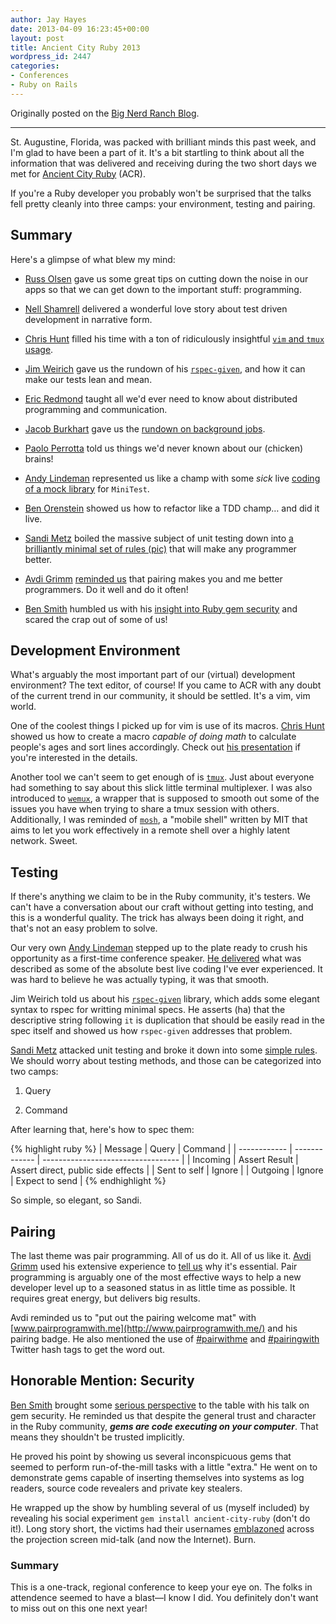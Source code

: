 ```yaml
---
author: Jay Hayes
date: 2013-04-09 16:23:45+00:00
layout: post
title: Ancient City Ruby 2013
wordpress_id: 2447
categories:
- Conferences
- Ruby on Rails
---
```


Originally posted on the [Big Nerd Ranch Blog](http://www.bignerdranch.com/blog/ancient-city-ruby).

---

St. Augustine, Florida, was packed with brilliant minds this past week, and I'm glad to have been a part of it. It's a bit startling to think about all the information that was delivered and receiving during the two short days we met for [Ancient City Ruby](http://ancientcityruby.com) (ACR).





If you're a Ruby developer you probably won't be surprised that the talks fell pretty cleanly into three camps: your environment, testing and pairing.





## Summary





Here's a glimpse of what blew my mind:







  * [Russ Olsen](http://blog.russolsen.com) gave us some great tips on cutting down the noise in our apps so that we can get down to the important stuff: programming.


  * [Nell Shamrell](http://www.nellshamrell.com) delivered a wonderful love story about test driven development in narrative form.


  * [Chris Hunt](http://chrishunt.co) filled his time with a ton of ridiculously insightful [`vim` and `tmux` usage](https://speakerdeck.com/chrishunt/ruby-productivity-with-vim-and-tmux).


  * [Jim Weirich](http://onestepback.org) gave us the rundown of his [`rspec-given`](http://rubygems.org/gems/rspec-given), and how it can make our tests lean and mean.


  * [Eric Redmond](http://about.me/coderoshi) taught all we'd ever need to know about distributed programming and communication.


  * [Jacob Burkhart](https://twitter.com/beanstalksurf) gave us the [rundown on background jobs](http://jacobo.github.io/background_jobs).


  * [Paolo Perrotta](http://ducktypo.blogspot.com) told us things we'd never known about our (chicken) brains!


  * [Andy Lindeman](http://alindeman.github.io) represented us like a champ with some _sick_ live [coding of a mock library](http://goo.gl/9hvLg) for `MiniTest`.


  * [Ben Orenstein](https://twitter.com/r00k) showed us how to refactor like a TDD champ… and did it live.


  * [Sandi Metz](http://sandimetz.com) boiled the massive subject of unit testing down into [a brilliantly minimal set of rules (pic)](http://i.imgur.com/7Y61dWv.jpg) that will make any programmer better.


  * [Avdi Grimm](http://avdi.org) [reminded us](https://speakerdeck.com/avdi/pairing-is-caring) that pairing makes you and me better programmers. Do it well and do it often!


  * [Ben Smith](https://github.com/benjaminleesmith) humbled us with his [insight into Ruby gem security](https://speakerdeck.com/benjaminleesmith/hacking-with-gems-ancient-city-ruby) and scared the crap out of some of us!





## Development Environment





What's arguably the most important part of our (virtual) development environment? The text editor, of course! If you came to ACR with any doubt of the current trend in our community, it should be settled. It's a vim, vim world.





One of the coolest things I picked up for vim is use of its macros. [Chris Hunt](http://chrishunt.co) showed us how to create a macro _capable of doing math_ to calculate people's ages and sort lines accordingly. Check out [his presentation](https://speakerdeck.com/chrishunt/ruby-productivity-with-vim-and-tmux) if you're interested in the details.





Another tool we can't seem to get enough of is [`tmux`](http://tmux.sourceforge.net). Just about everyone had something to say about this slick little terminal multiplexer. I was also introduced to [`wemux`](https://github.com/zolrath/wemux), a wrapper that is supposed to smooth out some of the issues you have when trying to share a tmux session with others. Additionally, I was reminded of [`mosh`](http://mosh.mit.edu), a "mobile shell" written by MIT that aims to let you work effectively in a remote shell over a highly latent network. Sweet.





## Testing





If there's anything we claim to be in the Ruby community, it's testers. We can't have a conversation about our craft without getting into testing, and this is a wonderful quality. The trick has always been doing it right, and that's not an easy problem to solve.





Our very own [Andy Lindeman](http://alindeman.github.io) stepped up to the plate ready to crush his opportunity as a first-time conference speaker. [He delivered](https://docs.google.com/presentation/d/1laaQYHFyzcTJzlB9qMmEHyoHIB-S93p9B4L8SbbhoTw/edit#slide=id.p) what was described as some of the absolute best live coding I've ever experienced. It was hard to believe he was actually typing, it was that smooth.





Jim Weirich told us about his [`rspec-given`](http://rubygems.org/gems/rspec-given) library, which adds some elegant syntax to rspec for writting minimal specs. He asserts (ha) that the descriptive string following `it` is duplication that should be easily read in the spec itself and showed us how `rspec-given` addresses that problem.





[Sandi Metz](http://sandimetz.com) attacked unit testing and broke it down into some [simple rules](http://i.imgur.com/7Y61dWv.jpg). We should worry about testing methods, and those can be categorized into two camps:







  1. Query


  2. Command





After learning that, here's how to spec them:




{% highlight ruby %}
| Message      | Query         | Command                            |
| ------------ | ------------- | ---------------------------------- |
| Incoming     | Assert Result | Assert direct, public side effects |
| Sent to self | Ignore                                             |
| Outgoing     | Ignore        | Expect to send                     |
{% endhighlight %}





So simple, so elegant, so Sandi.





## Pairing





The last theme was pair programming. All of us do it. All of us like it. [Avdi Grimm](http://avdi.org) used his extensive experience to [tell us](https://speakerdeck.com/avdi/pairing-is-caring) why it's essential. Pair programming is arguably one of the most effective ways to help a new developer level up to a seasoned status in as little time as possible. It requires great energy, but delivers big results.





Avdi reminded us to "put out the pairing welcome mat" with [www.pairprogramwith.me](http://www.pairprogramwith.me/) and his pairing badge. He also mentioned the use of [#pairwithme](https://twitter.com/search?q=%23pairwithme&src=typd) and [#pairingwith](https://twitter.com/search?q=%23pairingwith&src=typd) Twitter hash tags to get the word out.





## Honorable Mention: Security





[Ben Smith](https://github.com/benjaminleesmith) brought some [serious perspective](https://speakerdeck.com/benjaminleesmith/hacking-with-gems-ancient-city-ruby) to the table with his talk on gem security. He reminded us that despite the general trust and character in the Ruby community, **_gems are code executing on your computer_**. That means they shouldn't be trusted implicitly.





He proved his point by showing us several inconspicuous gems that seemed to perform run-of-the-mill tasks with a little "extra." He went on to demonstrate gems capable of inserting themselves into systems as log readers, source code revealers and private key stealers.





He wrapped up the show by humbling several of us (myself included) by revealing his social experiment `gem install ancient-city-ruby` (don't do it!). Long story short, the victims had their usernames [emblazoned](https://speakerdeck.com/benjaminleesmith/hacking-with-gems-ancient-city-ruby?slide=118) across the projection screen mid-talk (and now the Internet). Burn.





### Summary





This is a one-track, regional conference to keep your eye on. The folks in attendence seemed to have a blast—I know I did. You definitely don't want to miss out on this one next year!



